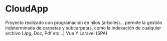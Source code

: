 # CloudApp
Proyecto realizado con programación en hilos (arbolés)... permite la gestión indeterminada de carpetas y subcarpetas, como la indexación de cualquier archivo (Jpg, Doc, Pdf etc...) Vue Y Laravel (SPA)
